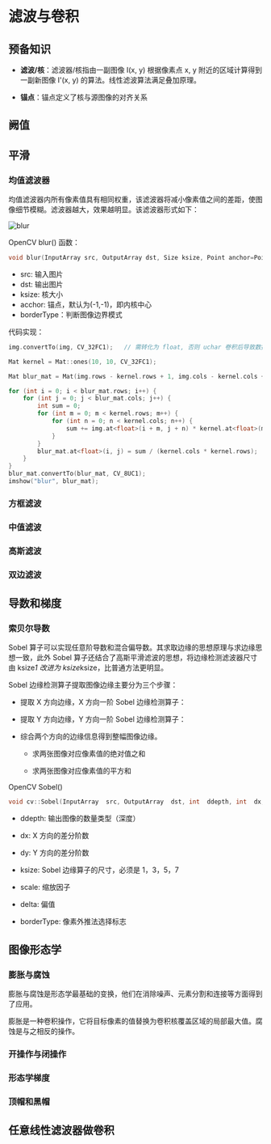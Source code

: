 # 滤波与卷积

## 预备知识

* **滤波/核**：滤波器/核指由一副图像 I(x, y) 根据像素点 x, y 附近的区域计算得到一副新图像 I'(x, y) 的算法。线性滤波算法满足叠加原理。

* **锚点**：锚点定义了核与源图像的对齐关系

## 阙值

## 平滑

### 均值滤波器

均值滤波器内所有像素值具有相同权重，该滤波器将减小像素值之间的差距，使图像细节模糊。滤波器越大，效果越明显。该滤波器形式如下：

![blur]()

OpenCV blur() 函数：

```cpp
void blur(InputArray src, OutputArray dst, Size ksize, Point anchor=Point(-1,-1), int borderType=BORDER_DEFAULT )
```

* src: 输入图片
* dst: 输出图片
* ksize: 核大小
* acchor: 锚点，默认为(-1,-1)，即内核中心
* borderType：判断图像边界模式

代码实现：

```cpp
img.convertTo(img, CV_32FC1);   // 需转化为 float, 否则 uchar 卷积后导致数据溢出，高光处产生错误

Mat kernel = Mat::ones(10, 10, CV_32FC1);

Mat blur_mat = Mat(img.rows - kernel.rows + 1, img.cols - kernel.cols + 1, CV_32FC1);

for (int i = 0; i < blur_mat.rows; i++) {
    for (int j = 0; j < blur_mat.cols; j++) {
        int sum = 0;
        for (int m = 0; m < kernel.rows; m++) {
            for (int n = 0; n < kernel.cols; n++) {
                sum += img.at<float>(i + m, j + n) * kernel.at<float>(m, n);
            }
        } 
        blur_mat.at<float>(i, j) = sum / (kernel.cols * kernel.rows);
    }
}
blur_mat.convertTo(blur_mat, CV_8UC1);
imshow("blur", blur_mat);
```

### 方框滤波

### 中值滤波


### 高斯滤波

### 双边滤波

## 导数和梯度

### 索贝尔导数

Sobel 算子可以实现任意阶导数和混合偏导数。其求取边缘的思想原理与求边缘思想一致，此外 Sobel 算子还结合了高斯平滑滤波的思想，将边缘检测滤波器尺寸由 ksize*1 改进为 ksize*ksize，比普通方法更明显。

Sobel 边缘检测算子提取图像边缘主要分为三个步骤：

* 提取 X 方向边缘，X 方向一阶 Sobel 边缘检测算子：

* 提取 Y 方向边缘，Y 方向一阶 Sobel 边缘检测算子：

* 综合两个方向的边缘信息得到整幅图像边缘。

    * 求两张图像对应像素值的绝对值之和

    * 求两张图像对应像素值的平方和

OpenCV Sobel()

```cpp
void cv::Sobel(InputArray  src, OutputArray  dst, int  ddepth, int  dx, int  dy, int  ksize = 3, double  scale = 1, double  delta = 0, int  borderType = BORDER_DEFAULT)
```

* ddepth: 输出图像的数量类型（深度）

* dx: X 方向的差分阶数

* dy: Y 方向的差分阶数

* ksize: Sobel 边缘算子的尺寸，必须是 1，3，5，7

* scale: 缩放因子

* delta: 偏值

* borderType: 像素外推法选择标志

## 图像形态学

### 膨胀与腐蚀

膨胀与腐蚀是形态学最基础的变换，他们在消除噪声、元素分割和连接等方面得到了应用。

膨胀是一种卷积操作，它将目标像素的值替换为卷积核覆盖区域的局部最大值。腐蚀是与之相反的操作。

### 开操作与闭操作

### 形态学梯度

### 顶帽和黑帽

## 任意线性滤波器做卷积